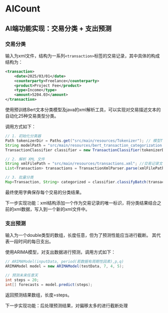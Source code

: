# AICount

## AI端功能实现：交易分类 + 支出预测

### 交易分类

输入为xml文件，结构为一系列`<transaction>`标签的交易记录，其中具体的构成结构为：

```xml
<transaction>
    <date>2025/03/01</date>
    <counterparty>Freelance</counterparty>
    <product>Project Fee</product>
    <type>Income</type>
    <amount>5204.03</amount>
</transaction>
```

使用预训练Bert文本分类模型及java的xml解析工具，可以实现对交易描述文本的自动化25种交易类型分类。

调用方式如下：

```java
// 1. 初始化分类器
Path tokenizerDir = Paths.get("src/main/resources/Tokenizer"); // 模型Tokenizer的路径
String modelPath = "src/main/resources/bert_transaction_categorization.onnx"; // 模型路径
TransactionClassifier classifier = new TransactionClassifier(tokenizerDir, modelPath);

// 2. 解析 XML 文件
String xmlFilePath = "src/main/resources/transactions.xml"; //交易记录文件路径
List<Transaction> transactions = TransactionXmlParser.parse(xmlFilePath);

// 3. 批量分类
Map<Transaction, String> categorized = classifier.classifyBatch(transactions);
```

最终使用字典保存每个交易的分类结果。

下一步实现功能：xml结构添加一个<id>作为交易记录的唯一标识，将分类结果结合之前的xml数据，写入到一个新的xml文件中。

### 支出预测
输入为一个double类型的数组，长度任意，但为了预测性能应当进行截断。 其代表一段时间的每日支出。

使用ARIMA模型，对支出数据进行预测，调用方式如下：

```java
// ARIMAModel(inputData, period(若数据有周期性因素),p,q)
ARIMAModel model = new ARIMAModel(testData, 7, 4, 5);

// 预测未来任意天
int steps = 20;
int[] forecasts = model.predict(steps);
```

返回预测结果数组，长度=steps。

下一步实现功能：后处理预测结果，对偏移太多的进行截断处理





